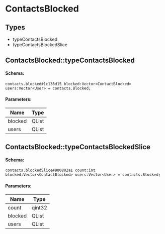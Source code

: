 # ContactsBlocked

## Types

* typeContactsBlocked
* typeContactsBlockedSlice

## ContactsBlocked::typeContactsBlocked

#### Schema:

`contacts.blocked#1c138d15 blocked:Vector<ContactBlocked> users:Vector<User> = contacts.Blocked;`

#### Parameters:

|Name|Type|
|----|----|
|blocked|QList<ContactBlocked>|
|users|QList<User>|

## ContactsBlocked::typeContactsBlockedSlice

#### Schema:

`contacts.blockedSlice#900802a1 count:int blocked:Vector<ContactBlocked> users:Vector<User> = contacts.Blocked;`

#### Parameters:

|Name|Type|
|----|----|
|count|qint32|
|blocked|QList<ContactBlocked>|
|users|QList<User>|

